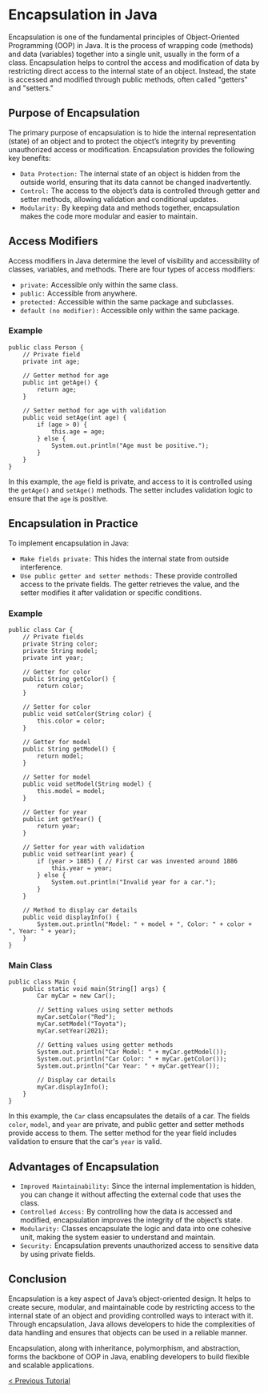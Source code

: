 # Encapsulation in Java
Encapsulation is one of the fundamental principles of Object-Oriented Programming (OOP) in Java. It is the process of wrapping code (methods) and data (variables) together into a single unit, usually in the form of a class. Encapsulation helps to control the access and modification of data by restricting direct access to the internal state of an object. Instead, the state is accessed and modified through public methods, often called "getters" and "setters."

## Purpose of Encapsulation
The primary purpose of encapsulation is to hide the internal representation (state) of an object and to protect the object’s integrity by preventing unauthorized access or modification. Encapsulation provides the following key benefits:
* `Data Protection:` The internal state of an object is hidden from the outside world, ensuring that its data cannot be changed inadvertently.
* `Control:` The access to the object’s data is controlled through getter and setter methods, allowing validation and conditional updates.
* `Modularity:` By keeping data and methods together, encapsulation makes the code more modular and easier to maintain.

## Access Modifiers
Access modifiers in Java determine the level of visibility and accessibility of classes, variables, and methods. There are four types of access modifiers:
* `private:` Accessible only within the same class.
* `public:` Accessible from anywhere.
* `protected:` Accessible within the same package and subclasses.
* `default (no modifier):` Accessible only within the same package.

### Example
```
public class Person {
    // Private field
    private int age;

    // Getter method for age
    public int getAge() {
        return age;
    }

    // Setter method for age with validation
    public void setAge(int age) {
        if (age > 0) {
            this.age = age;
        } else {
            System.out.println("Age must be positive.");
        }
    }
}
```
In this example, the `age` field is private, and access to it is controlled using the `getAge()` and `setAge()` methods. The setter includes validation logic to ensure that the `age` is positive.

## Encapsulation in Practice
To implement encapsulation in Java:
* `Make fields private:` This hides the internal state from outside interference.
* `Use public getter and setter methods:` These provide controlled access to the private fields. The getter retrieves the value, and the setter modifies it after validation or specific conditions.

### Example
```
public class Car {
    // Private fields
    private String color;
    private String model;
    private int year;

    // Getter for color
    public String getColor() {
        return color;
    }

    // Setter for color
    public void setColor(String color) {
        this.color = color;
    }

    // Getter for model
    public String getModel() {
        return model;
    }

    // Setter for model
    public void setModel(String model) {
        this.model = model;
    }

    // Getter for year
    public int getYear() {
        return year;
    }

    // Setter for year with validation
    public void setYear(int year) {
        if (year > 1885) { // First car was invented around 1886
            this.year = year;
        } else {
            System.out.println("Invalid year for a car.");
        }
    }

    // Method to display car details
    public void displayInfo() {
        System.out.println("Model: " + model + ", Color: " + color + ", Year: " + year);
    }
}
```
### Main Class
```
public class Main {
    public static void main(String[] args) {
        Car myCar = new Car();

        // Setting values using setter methods
        myCar.setColor("Red");
        myCar.setModel("Toyota");
        myCar.setYear(2021);

        // Getting values using getter methods
        System.out.println("Car Model: " + myCar.getModel());
        System.out.println("Car Color: " + myCar.getColor());
        System.out.println("Car Year: " + myCar.getYear());

        // Display car details
        myCar.displayInfo();
    }
}
```
In this example, the `Car` class encapsulates the details of a car. The fields `color`, `model`, and `year` are private, and public getter and setter methods provide access to them. The setter method for the year field includes validation to ensure that the car's `year` is valid.

## Advantages of Encapsulation
* `Improved Maintainability:` Since the internal implementation is hidden, you can change it without affecting the external code that uses the class.
* `Controlled Access:` By controlling how the data is accessed and modified, encapsulation improves the integrity of the object’s state.
* `Modularity:` Classes encapsulate the logic and data into one cohesive unit, making the system easier to understand and maintain.
* `Security:` Encapsulation prevents unauthorized access to sensitive data by using private fields.

## Conclusion
Encapsulation is a key aspect of Java’s object-oriented design. It helps to create secure, modular, and maintainable code by restricting access to the internal state of an object and providing controlled ways to interact with it. Through encapsulation, Java allows developers to hide the complexities of data handling and ensures that objects can be used in a reliable manner.

Encapsulation, along with inheritance, polymorphism, and abstraction, forms the backbone of OOP in Java, enabling developers to build flexible and scalable applications.

[< Previous Tutorial](https://github.com/nakulmitra/java-tutorial/blob/master/object-oriented-programming/constructors/Constructors.md)